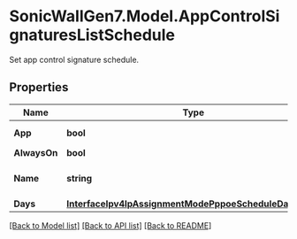 # SonicWallGen7.Model.AppControlSignaturesListSchedule
Set app control signature schedule.

## Properties

Name | Type | Description | Notes
------------ | ------------- | ------------- | -------------
**App** | **bool** | Use app setting. | [optional] 
**AlwaysOn** | **bool** | Always on. | [optional] 
**Name** | **string** | Schedule object name. | [optional] 
**Days** | [**InterfaceIpv4IpAssignmentModePppoeScheduleDaysDays**](InterfaceIpv4IpAssignmentModePppoeScheduleDaysDays.md) |  | [optional] 

[[Back to Model list]](../README.md#documentation-for-models) [[Back to API list]](../README.md#documentation-for-api-endpoints) [[Back to README]](../README.md)

